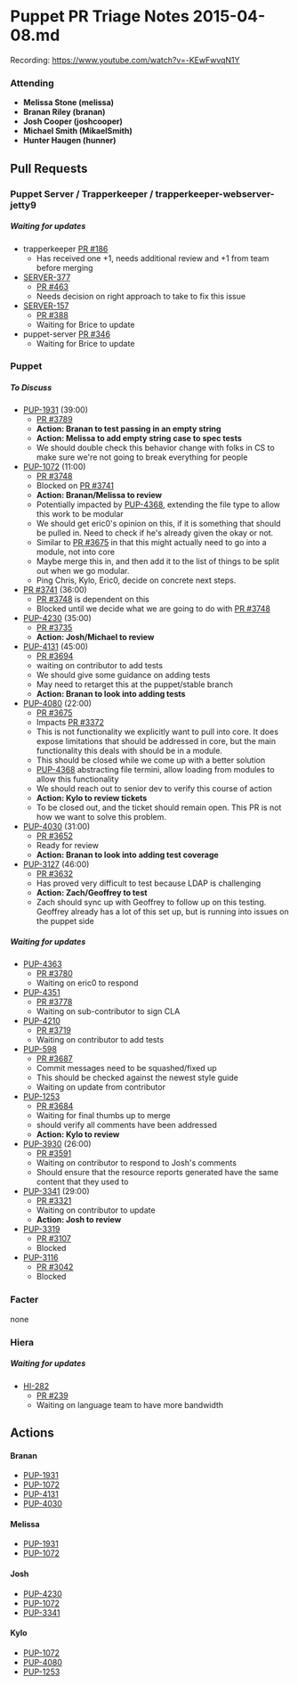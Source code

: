 # Puppet PR Triage Notes 2015-04-08.md

Recording: https://www.youtube.com/watch?v=-KEwFwvqN1Y


### Attending

* **Melissa Stone (melissa)**
* **Branan Riley (branan)**
* **Josh Cooper (joshcooper)**
* **Michael Smith (MikaelSmith)**
* **Hunter Haugen (hunner)**


## Pull Requests

### Puppet Server / Trapperkeeper / trapperkeeper-webserver-jetty9
##### Waiting for updates
* trapperkeeper [PR #186](https://github.com/puppetlabs/trapperkeeper/pull/186)
  - Has received one +1, needs additional review and +1 from team before merging
* [SERVER-377](https://tickets.puppetlabs.com/browse/SERVER-377)
  - [PR #463](https://github.com/puppetlabs/puppet-server/pull/463)
  - Needs decision on right approach to take to fix this issue
* [SERVER-157](https://tickets.puppetlabs.com/browse/SERVER-157)
  - [PR #388](https://github.com/puppetlabs/puppet-server/pull/388)
  - Waiting for Brice to update
* puppet-server [PR #346](https://github.com/puppetlabs/puppet-server/pull/346)
  - Waiting for Brice to update


### Puppet
##### To Discuss
* [PUP-1931](https://tickets.puppetlabs.com/browse/PUP-1931) (39:00)
  - [PR #3789](https://github.com/puppetlabs/puppet/pull/3789)
  - **Action: Branan to test passing in an empty string**
  - **Action: Melissa to add empty string case to spec tests**
  - We should double check this behavior change with folks in CS to make sure we're not going to break everything for people
* [PUP-1072](https://tickets.puppetlabs.com/browse/PUP-1072) (11:00)
  - [PR #3748](https://github.com/puppetlabs/puppet/pull/3748)
  - Blocked on [PR #3741](https://github.com/puppetlabs/puppet/pull/3741)
  - **Action: Branan/Melissa to review**
  - Potentially impacted by [PUP-4368](https://tickets.puppetlabs.com/browse/PUP-4368), extending the file type to allow this work to be modular
  - We should get eric0's opinion on this, if it is something that should be pulled in. Need to check if he's already given the okay or not.
  - Similar to [PR #3675](https://github.com/puppetlabs/puppet/pull/3675) in that this might actually need to go into a module, not into core
  - Maybe merge this in, and then add it to the list of things to be split out when we go modular.
  - Ping Chris, Kylo, Eric0, decide on concrete next steps.
* [PR #3741](https://github.com/puppetlabs/puppet/pull/3741) (36:00)
  - [PR #3748](https://github.com/puppetlabs/puppet/pull/3748) is dependent on this
  - Blocked until we decide what we are going to do with [PR #3748](https://github.com/puppetlabs/puppet/pull/3748)
* [PUP-4230](https://tickets.puppetlabs.com/browse/PUP-4230) (35:00)
  - [PR #3735](https://github.com/puppetlabs/puppet/pull/3735)
  - **Action: Josh/Michael to review**
* [PUP-4131](https://tickets.puppetlabs.com/browse/PUP-4131) (45:00)
  - [PR #3694](https://github.com/puppetlabs/puppet/pull/3694)
  - waiting on contributor to add tests
  - We should give some guidance on adding tests
  - May need to retarget this at the puppet/stable branch
  - **Action: Branan to look into adding tests**
* [PUP-4080](https://tickets.puppetlabs.com/browse/PUP-4080) (22:00)
  - [PR #3675](https://github.com/puppetlabs/puppet/pull/3675)
  - Impacts [PR #3372](https://github.com/puppetlabs/puppet/pull/3372)
  - This is not functionality we explicitly want to pull into core. It does expose limitations that should be addressed in core, but the main functionality this deals with should be in a module.
  - This should be closed while we come up with a better solution
  - [PUP-4368](https://tickets.puppetlabs.com/browse/PUP-4368) abstracting file termini, allow loading from modules to allow this functionality
  - We should reach out to senior dev to verify this course of action
  - **Action: Kylo to review tickets**
  - To be closed out, and the ticket should remain open. This PR is not how we want to solve this problem.
* [PUP-4030](https://tickets.puppetlabs.com/browse/PUP-4030) (31:00)
  - [PR #3652](https://github.com/puppetlabs/puppet/pull/3652)
  - Ready for review
  - **Action: Branan to look into adding test coverage**
* [PUP-3127](https://tickets.puppetlabs.com/browse/PUP-3127) (46:00)
  - [PR #3632](https://github.com/puppetlabs/puppet/pull/3632)
  - Has proved very difficult to test because LDAP is challenging
  - **Action: Zach/Geoffrey to test**
  - Zach should sync up with Geoffrey to follow up on this testing. Geoffrey already has a lot of this set up, but is running into issues on the puppet side


##### Waiting for updates
* [PUP-4363](https://tickets.puppetlabs.com/browse/PUP-4363)
  - [PR #3780](https://github.com/puppetlabs/puppet/pull/3780)
  - Waiting on eric0 to respond
* [PUP-4351](https://tickets.puppetlabs.com/browse/PUP-4351)
  - [PR #3778](https://github.com/puppetlabs/puppet/pull/3778)
  - Waiting on sub-contributor to sign CLA
* [PUP-4210](https://tickets.puppetlabs.com/browse/PUP-4210)
  - [PR #3719](https://github.com/puppetlabs/puppet/pull/3719)
  - Waiting on contributor to add tests
* [PUP-598](https://tickets.puppetlabs.com/browse/PUP-598)
  - [PR #3687](https://github.com/puppetlabs/puppet/pull/3687)
  - Commit messages need to be squashed/fixed up
  - This should be checked against the newest style guide
  - Waiting on update from contributor
* [PUP-1253](https://tickets.puppetlabs.com/browse/PUP-1253)
  - [PR #3684](https://github.com/puppetlabs/puppet/pull/3684)
  - Waiting for final thumbs up to merge
  - should verify all comments have been addressed
  - **Action: Kylo to review**
* [PUP-3930](https://tickets.puppetlabs.com/browse/PUP-3930) (26:00)
  - [PR #3591](https://github.com/puppetlabs/puppet/pull/3591)
  - Waiting on contributor to respond to Josh's comments
  - Should ensure that the resource reports generated have the same content that they used to
* [PUP-3341](https://tickets.puppetlabs.com/browse/PUP-3341) (29:00)
  - [PR #3321](https://github.com/puppetlabs/puppet/pull/3321)
  - Waiting on contributor to update
  - **Action: Josh to review**
* [PUP-3319](https://tickets.puppetlabs.com/browse/PUP-3319)
  - [PR #3107](https://github.com/puppetlabs/puppet/pull/3107)
  - Blocked
* [PUP-3116](https://tickets.puppetlabs.com/browse/PUP-3116)
  - [PR #3042](https://github.com/puppetlabs/puppet/pull/3042)
  - Blocked


### Facter
none


### Hiera
##### Waiting for updates
* [HI-282](https://tickets.puppetlabs.com/browse/HI-282)
  - [PR #239](https://github.com/puppetlabs/hiera/pull/239)
  - Waiting on language team to have more bandwidth


## Actions

#### Branan
* [PUP-1931](https://tickets.puppetlabs.com/browse/PUP-1931)
* [PUP-1072](https://tickets.puppetlabs.com/browse/PUP-1072)
* [PUP-4131](https://tickets.puppetlabs.com/browse/PUP-4131)
* [PUP-4030](https://tickets.puppetlabs.com/browse/PUP-4030)

#### Melissa
* [PUP-1931](https://tickets.puppetlabs.com/browse/PUP-1931)
* [PUP-1072](https://tickets.puppetlabs.com/browse/PUP-1072)

#### Josh
* [PUP-4230](https://tickets.puppetlabs.com/browse/PUP-4230)
* [PUP-1072](https://tickets.puppetlabs.com/browse/PUP-1072)
* [PUP-3341](https://tickets.puppetlabs.com/browse/PUP-3341)

#### Kylo
* [PUP-1072](https://tickets.puppetlabs.com/browse/PUP-1072)
* [PUP-4080](https://tickets.puppetlabs.com/browse/PUP-4080)
* [PUP-1253](https://tickets.puppetlabs.com/browse/PUP-1253)
